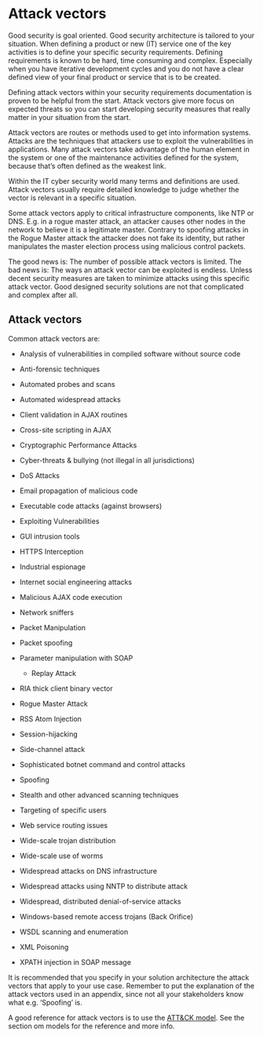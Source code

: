 # Attack vectors

Good security is goal oriented. Good security architecture is tailored to your situation.  When defining a product or new (IT) service one of the key activities is to define your specific security requirements. Defining requirements is known to be hard, time consuming and complex. Especially when you have iterative development cycles and you do not have a clear defined view of your final product or service that is to be created.

Defining attack vectors within your security requirements documentation is proven to be helpful from the start. Attack vectors give more focus on expected threats so you can start developing security measures that really matter in your situation from the start.

Attack vectors are routes or methods used to get into information systems. Attacks are the techniques that attackers use to exploit the vulnerabilities in applications. Many attack vectors take advantage of the human element in the system or one of the maintenance activities defined for the system, because that’s often defined as the weakest link.

Within the IT cyber security world many terms and definitions are used. Attack vectors usually require detailed knowledge to judge whether the vector is relevant in a specific situation.

Some attack vectors apply to critical infrastructure components, like NTP or DNS. E.g. in a rogue master attack, an attacker causes other nodes in the network to believe it is a legitimate master. Contrary to spoofing attacks in the Rogue Master attack the attacker does not fake its identity, but rather manipulates the master election process using malicious control packets.

The good news is: The number of possible attack vectors is limited. The bad news is: The ways an attack vector can be exploited is endless. Unless decent security measures are taken to minimize attacks using this specific attack vector. Good designed security solutions are not that complicated and complex after all.

## Attack vectors

Common attack vectors are:

*   Analysis of vulnerabilities in compiled software without source code

*  Anti-forensic techniques

*    Automated probes and scans

 *   Automated widespread attacks

 *   Client validation in AJAX routines

 *   Cross-site scripting in AJAX

 *   Cryptographic Performance Attacks

 *   Cyber-threats & bullying (not illegal in all jurisdictions)

 *   DoS Attacks

 *   Email propagation of malicious code

 *   Executable code attacks (against browsers)

 *   Exploiting Vulnerabilities

 *   GUI intrusion tools

 *   HTTPS Interception

* Industrial espionage

*    Internet social engineering attacks

 *   Malicious AJAX code execution

 *   Network sniffers

  *  Packet Manipulation

   * Packet spoofing

* Parameter manipulation with SOAP

  *  Replay Attack

* RIA thick client binary vector

* Rogue Master Attack

 * RSS Atom Injection

* Session-hijacking

 *   Side-channel attack

 *  Sophisticated botnet command and control attacks

 *   Spoofing

 *   Stealth and other advanced scanning techniques

 *   Targeting of specific users

 *   Web service routing issues

 *   Wide-scale trojan distribution

 *   Wide-scale use of worms

 *   Widespread attacks on DNS infrastructure

 *   Widespread attacks using NNTP to distribute attack

 *   Widespread, distributed denial-of-service attacks

 *   Windows-based remote access trojans (Back Orifice)

 *   WSDL scanning and enumeration

 *   XML Poisoning

 *   XPATH injection in SOAP message

It is recommended that you specify in your solution architecture the attack vectors that apply to your use case. Remember to put the explanation of the attack vectors used in an appendix, since not all your stakeholders know what e.g. ‘Spoofing’ is.

A good reference for attack vectors is to use the [ATT&CK model](https://attack.mitre.org/).
See the section om models for the reference and more info.
